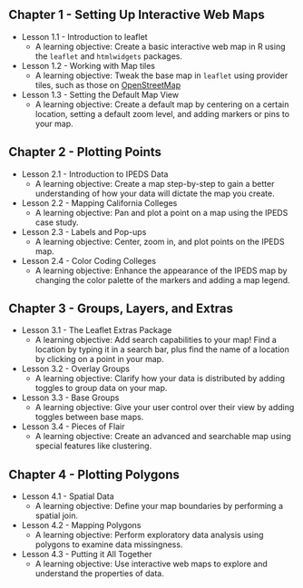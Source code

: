 ## Chapter 1 - Setting Up Interactive Web Maps
   * Lesson 1.1 - Introduction to leaflet
     * A learning objective: Create a basic interactive web map in R using the `leaflet` and `htmlwidgets` packages.
   * Lesson 1.2 - Working with Map tiles
     * A learning objective: Tweak the base map in `leaflet` using provider tiles, such as those on [OpenStreetMap](https://www.openstreetmap.org/)
   * Lesson 1.3 - Setting the Default Map View
     * A learning objective: Create a default map by centering on a certain location, setting a default zoom level, and adding markers or pins to your map.
## Chapter 2 - Plotting Points
   * Lesson 2.1 - Introduction to IPEDS Data
     * A learning objective: Create a map step-by-step to gain a better understanding of how your data will dictate the map you create.
   * Lesson 2.2 - Mapping California Colleges
     * A learning objective: Pan and plot a point on a map using the IPEDS case study.
   * Lesson 2.3 - Labels and Pop-ups
     * A learning objective: Center, zoom in, and plot points on the IPEDS map.
   * Lesson 2.4 - Color Coding Colleges
     * A learning objective: Enhance the appearance of the IPEDS map by changing the color palette of the markers and adding a map legend.
## Chapter 3 - Groups, Layers, and Extras
   * Lesson 3.1 - The Leaflet Extras Package
     * A learning objective: Add search capabilities to your map! Find a location by typing it in a search bar, plus find the name of a location by clicking on a point in your map.
   * Lesson 3.2 - Overlay Groups
     * A learning objective: Clarify how your data is distributed by adding toggles to group data on your map.
   * Lesson 3.3 - Base Groups
     * A learning objective: Give your user control over their view by adding toggles between base maps.
   * Lesson 3.4 - Pieces of Flair
     * A learning objective: Create an advanced and searchable map using special features like clustering.
## Chapter 4 - Plotting Polygons
   * Lesson 4.1 - Spatial Data
     * A learning objective: Define your map boundaries by performing a spatial join.
   * Lesson 4.2 - Mapping Polygons
     * A learning objective: Perform exploratory data analysis using polygons to examine data missingness.
   * Lesson 4.3 - Putting it All Together
     * A learning objective: Use interactive web maps to explore and understand the properties of data.